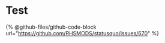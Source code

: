 # Test

{% @github-files/github-code-block url="https://github.com/RHSMODS/statusquo/issues/670" %}
